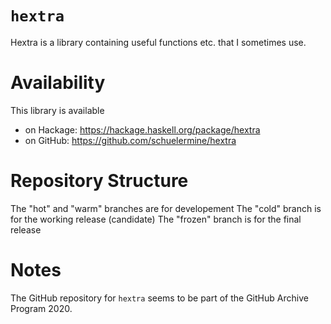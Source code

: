 # `hextra`

Hextra is a library containing useful functions etc. that I sometimes use.

# Availability

This library is available

- on Hackage: https://hackage.haskell.org/package/hextra
- on GitHub: https://github.com/schuelermine/hextra

# Repository Structure

The "hot" and "warm" branches are for developement
The "cold" branch is for the working release (candidate)
The "frozen" branch is for the final release

# Notes

The GitHub repository for `hextra` seems to be part of the GitHub Archive Program 2020.
